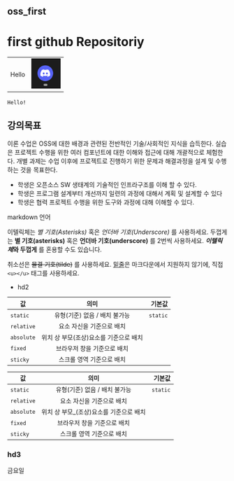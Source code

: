 oss_first
------------------
# first github Repositoriy

|||
|---|---|
|Hello|[![Discord server](./discord.png)](https://discord.gg/5xtYD4CGnE)|

`Hello!`

## 강의목표
이론 수업은 OSS에 대한 배경과 관련된 전반적인 기술/사회적인 지식을 습득한다. 실습은 프로젝트 수행을 위한 여러 컴포넌트에 대한 이해와 접근에 대해 개괄적으로 체험한다. 개별 과제는 수업 이후에 프로젝트로 진행하기 위한 문제과 해결과정을 설계 및 수행하는 것을 목표한다.
- 학생은 오픈소스 SW 생태계의 기술적인 인프라구조를 이해 할 수 있다.
- 학생은 프로그램 설계부터 개선까지 일련의 과정에 대해서 계획 및 설계할 수 있다
- 학생은 협력 프로젝트 수행을 위한 도구와 과정에 대해 이해할 수 있다.

markdown 언어

이텔릭체는 *별 기호(Asterisks)* 혹은 _언더바 기호(Underscore)_ 를 사용하세요.
두껍게는 **별 기호(asterisks)** 혹은 __언더바 기호(underscore)__ 를 2번씩 사용하세요.
__*이텔릭체*와 두껍게__ 를 혼용할 수도 있습니다.

취소선은 ~~물결 기호(tilde)~~ 를 사용하세요.
<u>밑줄</u>은 마크다운에서 지원하지 않기에, 직접 `<u></u>` 태그를 사용하세요.

- hd2

| 값 | 의미 | 기본값 |
|---|:---:|---:|
| `static` | 유형(기준) 없음 / 배치 불가능 | `static` |
| `relative` | 요소 자신을 기준으로 배치 |  |
| `absolute` | 위치 상 부모(조상)요소를 기준으로 배치 |  |
| `fixed` | 브라우저 창을 기준으로 배치 |  |
| `sticky` | 스크롤 영역 기준으로 배치 |  |

값 | 의미 | 기본값
---|:---:|---:
`static` | 유형(기준) 없음 / 배치 불가능 | `static`
`relative` | 요소 자신을 기준으로 배치 |
`absolute` | 위치 상 부모_(조상)요소를 기준으로 배치 |
`fixed` | 브라우저 창을 기준으로 배치 |
`sticky` | 스크롤 영역 기준으로 배치 |

### hd3

금요일
